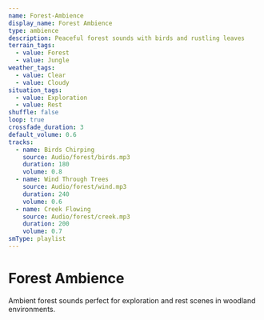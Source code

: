 ```yaml
---
name: Forest-Ambience
display_name: Forest Ambience
type: ambience
description: Peaceful forest sounds with birds and rustling leaves
terrain_tags:
  - value: Forest
  - value: Jungle
weather_tags:
  - value: Clear
  - value: Cloudy
situation_tags:
  - value: Exploration
  - value: Rest
shuffle: false
loop: true
crossfade_duration: 3
default_volume: 0.6
tracks:
  - name: Birds Chirping
    source: Audio/forest/birds.mp3
    duration: 180
    volume: 0.8
  - name: Wind Through Trees
    source: Audio/forest/wind.mp3
    duration: 240
    volume: 0.6
  - name: Creek Flowing
    source: Audio/forest/creek.mp3
    duration: 200
    volume: 0.7
smType: playlist
---
```


# Forest Ambience

Ambient forest sounds perfect for exploration and rest scenes in woodland environments.
